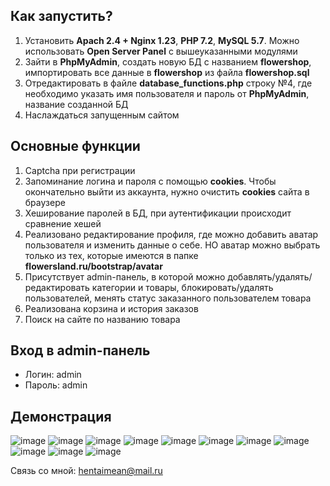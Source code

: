 ## Как запустить?

1) Установить <b>Apach 2.4 + Nginx 1.23</b>, <b>PHP 7.2</b>, <b>MySQL 5.7</b>. Можно использовать <b>Open Server Panel</b> с вышеуказанными модулями
2) Зайти в <b>PhpMyAdmin</b>, создать новую БД с названием <b>flowershop</b>, импортировать все данные в <b>flowershop</b> из файла <b>flowershop.sql</b>
3) Отредактировать в файле <b>database_functions.php</b> строку №4, где необходимо указать имя пользователя и пароль от <b>PhpMyAdmin</b>, название созданной БД
4) Наслаждаться запущенным сайтом

## Основные функции

1) Captcha при регистрации
2) Запоминание логина и пароля с помощью <b>cookies</b>. Чтобы окончательно выйти из аккаунта, нужно очистить <b>cookies</b> сайта в браузере
3) Хеширование паролей в БД, при аутентификации происходит сравнение хешей
4) Реализовано редактирование профиля, где можно добавить аватар пользователя и изменить данные о себе. НО аватар можно выбрать только из тех, которые имеются в папке <b>flowersland.ru/bootstrap/avatar</b>
5) Присутствует admin-панель, в которой можно добавлять/удалять/редактировать категории и товары, блокировать/удалять пользователей, менять статус заказанного пользователем товара
7) Реализована корзина и история заказов
8) Поиск на сайте по названию товара

## Вход в admin-панель
- Логин: admin
- Пароль: admin

## Демонстрация
![image](https://github.com/hentaimean/FlowersLand/assets/106330825/c4075340-1138-4b35-a16f-b3c3a714d677)
![image](https://github.com/hentaimean/FlowersLand/assets/106330825/98dc71b5-2924-4671-bb1b-392cc5c87236)
![image](https://github.com/hentaimean/FlowersLand/assets/106330825/2e73ea94-553b-4243-bd05-de0588a8250c)
![image](https://github.com/hentaimean/FlowersLand/assets/106330825/b72eefa4-079f-47b9-9093-f8b36d469c65)
![image](https://github.com/hentaimean/FlowersLand/assets/106330825/0a71b548-0556-47e9-b0dd-32e3e83349c4)
![image](https://github.com/hentaimean/FlowersLand/assets/106330825/26da929b-7ecb-4441-b670-e9200219741f)
![image](https://github.com/hentaimean/FlowersLand/assets/106330825/d1829037-68bd-42af-b728-2669ee6058ff)
![image](https://github.com/hentaimean/FlowersLand/assets/106330825/2ceab816-222b-4421-ae2d-9910bec18652)
![image](https://github.com/hentaimean/FlowersLand/assets/106330825/bef6f169-f743-4ea7-b986-f9c40fc3f2e7)
![image](https://github.com/hentaimean/FlowersLand/assets/106330825/7cd62122-3b99-4bba-9548-af9d7b630957)
![image](https://github.com/hentaimean/FlowersLand/assets/106330825/8c7c9bd1-8b89-41a3-b00a-50353379a9f6)

Связь со мной: hentaimean@mail.ru
